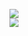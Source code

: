 [![](https://img.shields.io/badge/Made%20With-Github%20Spray-lightgrey.svg?style=for-the-badge&logo=github)](https://github.com/Annihil/github-spray#15838)  
[![](https://i.imgur.com/2DrTn0Z.gif)](https://github.com/Annihil/github-spray)